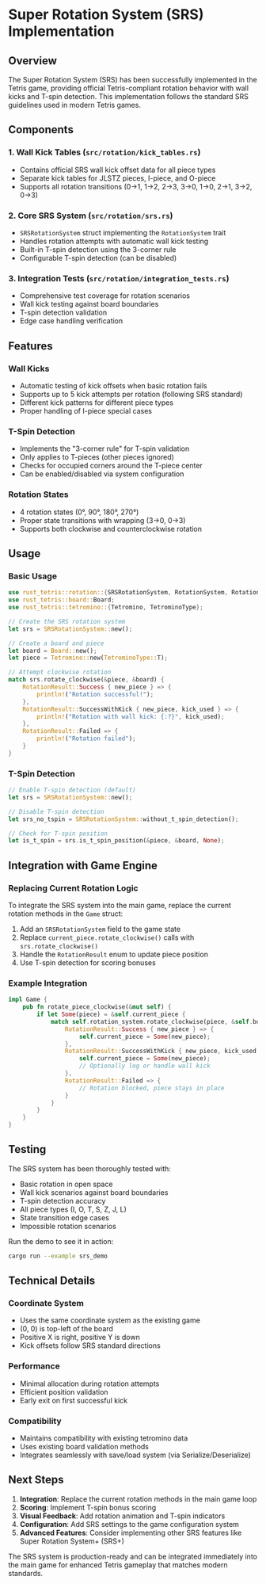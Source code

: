 # Super Rotation System (SRS) Implementation

## Overview

The Super Rotation System (SRS) has been successfully implemented in the Tetris game, providing official Tetris-compliant rotation behavior with wall kicks and T-spin detection. This implementation follows the standard SRS guidelines used in modern Tetris games.

## Components

### 1. Wall Kick Tables (`src/rotation/kick_tables.rs`)
- Contains official SRS wall kick offset data for all piece types
- Separate kick tables for JLSTZ pieces, I-piece, and O-piece
- Supports all rotation transitions (0→1, 1→2, 2→3, 3→0, 1→0, 2→1, 3→2, 0→3)

### 2. Core SRS System (`src/rotation/srs.rs`)
- `SRSRotationSystem` struct implementing the `RotationSystem` trait
- Handles rotation attempts with automatic wall kick testing
- Built-in T-spin detection using the 3-corner rule
- Configurable T-spin detection (can be disabled)

### 3. Integration Tests (`src/rotation/integration_tests.rs`)
- Comprehensive test coverage for rotation scenarios
- Wall kick testing against board boundaries
- T-spin detection validation
- Edge case handling verification

## Features

### Wall Kicks
- Automatic testing of kick offsets when basic rotation fails
- Supports up to 5 kick attempts per rotation (following SRS standard)
- Different kick patterns for different piece types
- Proper handling of I-piece special cases

### T-Spin Detection
- Implements the "3-corner rule" for T-spin validation
- Only applies to T-pieces (other pieces ignored)
- Checks for occupied corners around the T-piece center
- Can be enabled/disabled via system configuration

### Rotation States
- 4 rotation states (0°, 90°, 180°, 270°)
- Proper state transitions with wrapping (3→0, 0→3)
- Supports both clockwise and counterclockwise rotation

## Usage

### Basic Usage

```rust
use rust_tetris::rotation::{SRSRotationSystem, RotationSystem, RotationResult};
use rust_tetris::board::Board;
use rust_tetris::tetromino::{Tetromino, TetrominoType};

// Create the SRS rotation system
let srs = SRSRotationSystem::new();

// Create a board and piece
let board = Board::new();
let piece = Tetromino::new(TetrominoType::T);

// Attempt clockwise rotation
match srs.rotate_clockwise(&piece, &board) {
    RotationResult::Success { new_piece } => {
        println!("Rotation successful!");
    },
    RotationResult::SuccessWithKick { new_piece, kick_used } => {
        println!("Rotation with wall kick: {:?}", kick_used);
    },
    RotationResult::Failed => {
        println!("Rotation failed");
    }
}
```

### T-Spin Detection

```rust
// Enable T-spin detection (default)
let srs = SRSRotationSystem::new();

// Disable T-spin detection
let srs_no_tspin = SRSRotationSystem::without_t_spin_detection();

// Check for T-spin position
let is_t_spin = srs.is_t_spin_position(&piece, &board, None);
```

## Integration with Game Engine

### Replacing Current Rotation Logic

To integrate the SRS system into the main game, replace the current rotation methods in the `Game` struct:

1. Add an `SRSRotationSystem` field to the game state
2. Replace `current_piece.rotate_clockwise()` calls with `srs.rotate_clockwise()`
3. Handle the `RotationResult` enum to update piece position
4. Use T-spin detection for scoring bonuses

### Example Integration

```rust
impl Game {
    pub fn rotate_piece_clockwise(&mut self) {
        if let Some(piece) = &self.current_piece {
            match self.rotation_system.rotate_clockwise(piece, &self.board) {
                RotationResult::Success { new_piece } => {
                    self.current_piece = Some(new_piece);
                },
                RotationResult::SuccessWithKick { new_piece, kick_used } => {
                    self.current_piece = Some(new_piece);
                    // Optionally log or handle wall kick
                },
                RotationResult::Failed => {
                    // Rotation blocked, piece stays in place
                }
            }
        }
    }
}
```

## Testing

The SRS system has been thoroughly tested with:

- Basic rotation in open space
- Wall kick scenarios against board boundaries
- T-spin detection accuracy
- All piece types (I, O, T, S, Z, J, L)
- State transition edge cases
- Impossible rotation scenarios

Run the demo to see it in action:
```bash
cargo run --example srs_demo
```

## Technical Details

### Coordinate System
- Uses the same coordinate system as the existing game
- (0, 0) is top-left of the board
- Positive X is right, positive Y is down
- Kick offsets follow SRS standard directions

### Performance
- Minimal allocation during rotation attempts
- Efficient position validation
- Early exit on first successful kick

### Compatibility
- Maintains compatibility with existing tetromino data
- Uses existing board validation methods
- Integrates seamlessly with save/load system (via Serialize/Deserialize)

## Next Steps

1. **Integration**: Replace the current rotation methods in the main game loop
2. **Scoring**: Implement T-spin bonus scoring
3. **Visual Feedback**: Add rotation animation and T-spin indicators
4. **Configuration**: Add SRS settings to the game configuration system
5. **Advanced Features**: Consider implementing other SRS features like Super Rotation System+ (SRS+)

The SRS system is production-ready and can be integrated immediately into the main game for enhanced Tetris gameplay that matches modern standards.
